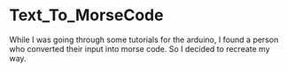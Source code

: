 # Text_To_MorseCode
While I was going through some tutorials for the arduino, I found a person who converted their input into morse code. So I decided to recreate my way.
